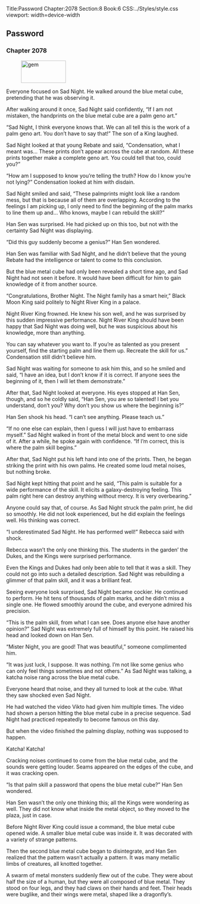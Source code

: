 Title:Password 
Chapter:2078 
Section:8 
Book:6 
CSS:../Styles/style.css 
viewport: width=device-width
  
## Password
### Chapter 2078 
<figure>
	<img src="../Images/gem.gif" alt="gem" id="gem" width="120" height="60" />
</figure>
  

  
  Everyone focused on Sad Night. He walked around the blue metal cube, pretending that he was observing it.

After walking around it once, Sad Night said confidently, “If I am not mistaken, the handprints on the blue metal cube are a palm geno art.”

“Sad Night, I think everyone knows that. We can all tell this is the work of a palm geno art. You don’t have to say that!” The son of a King laughed.

Sad Night looked at that young Rebate and said, “Condensation, what I meant was… These prints don’t appear across the cube at random. All these prints together make a complete geno art. You could tell that too, could you?”

“How am I supposed to know you’re telling the truth? How do I know you’re not lying?” Condensation looked at him with disdain.

Sad Night smiled and said, “These palmprints might look like a random mess, but that is because all of them are overlapping. According to the feelings I am picking up, I only need to find the beginning of the palm marks to line them up and… Who knows, maybe I can rebuild the skill?”

Han Sen was surprised. He had picked up on this too, but not with the certainty Sad Night was displaying.

“Did this guy suddenly become a genius?” Han Sen wondered.

Han Sen was familiar with Sad Night, and he didn’t believe that the young Rebate had the intelligence or talent to come to this conclusion.

But the blue metal cube had only been revealed a short time ago, and Sad Night had not seen it before. It would have been difficult for him to gain knowledge of it from another source.

“Congratulations, Brother Night. The Night family has a smart heir,” Black Moon King said politely to Night River King in a palace.

Night River King frowned. He knew his son well, and he was surprised by this sudden impressive performance. Night River King should have been happy that Sad Night was doing well, but he was suspicious about his knowledge, more than anything.

You can say whatever you want to. If you’re as talented as you present yourself, find the starting palm and line them up. Recreate the skill for us.” Condensation still didn’t believe him.

Sad Night was waiting for someone to ask him this, and so he smiled and said, “I have an idea, but I don’t know if it is correct. If anyone sees the beginning of it, then I will let them demonstrate.”

After that, Sad Night looked at everyone. His eyes stopped at Han Sen, though, and so he coldly said, “Han Sen, you are so talented! I bet you understand, don’t you? Why don’t you show us where the beginning is?”

Han Sen shook his head. “I can’t see anything. Please teach us.”

“If no one else can explain, then I guess I will just have to embarrass myself.” Sad Night walked in front of the metal block and went to one side of it. After a while, he spoke again with confidence. “If I’m correct, this is where the palm skill begins.”

After that, Sad Night put his left hand into one of the prints. Then, he began striking the print with his own palms. He created some loud metal noises, but nothing broke.

Sad Night kept hitting that point and he said, “This palm is suitable for a wide performance of the skill. It elicits a galaxy-destroying feeling. This palm right here can destroy anything without mercy. It is very overbearing.”

Anyone could say that, of course. As Sad Night struck the palm print, he did so smoothly. He did not look experienced, but he did explain the feelings well. His thinking was correct.

“I underestimated Sad Night. He has performed well!” Rebecca said with shock.

Rebecca wasn’t the only one thinking this. The students in the garden’ the Dukes, and the Kings were surprised performance.

Even the Kings and Dukes had only been able to tell that it was a skill. They could not go into such a detailed description. Sad Night was rebuilding a glimmer of that palm skill, and it was a brilliant feat.

Seeing everyone look surprised, Sad Night became cockier. He continued to perform. He hit tens of thousands of palm marks, and he didn’t miss a single one. He flowed smoothly around the cube, and everyone admired his precision.

“This is the palm skill, from what I can see. Does anyone else have another opinion?” Sad Night was extremely full of himself by this point. He raised his head and looked down on Han Sen.

“Mister Night, you are good! That was beautiful,” someone complimented him.

“It was just luck, I suppose. It was nothing. I’m not like some genius who can only feel things sometimes and not others.” As Sad Night was talking, a katcha noise rang across the blue metal cube.

Everyone heard that noise, and they all turned to look at the cube. What they saw shocked even Sad Night.

He had watched the video Vikto had given him multiple times. The video had shown a person hitting the blue metal cube in a precise sequence. Sad Night had practiced repeatedly to become famous on this day.

But when the video finished the palming display, nothing was supposed to happen.

Katcha! Katcha!

Cracking noises continued to come from the blue metal cube, and the sounds were getting louder. Seams appeared on the edges of the cube, and it was cracking open.

“Is that palm skill a password that opens the blue metal cube?” Han Sen wondered.

Han Sen wasn’t the only one thinking this; all the Kings were wondering as well. They did not know what inside the metal object, so they moved to the plaza, just in case.

Before Night River King could issue a command, the blue metal cube opened wide. A smaller blue metal cube was inside it. It was decorated with a variety of strange patterns.

Then the second blue metal cube began to disintegrate, and Han Sen realized that the pattern wasn’t actually a pattern. It was many metallic limbs of creatures, all knotted together.

A swarm of metal monsters suddenly flew out of the cube. They were about half the size of a human, but they were all composed of blue metal. They stood on four legs, and they had claws on their hands and feet. Their heads were buglike, and their wings were metal, shaped like a dragonfly’s.
